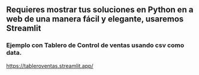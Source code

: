 ## Requieres mostrar tus soluciones en Python en a web de una manera fácil y elegante, usaremos Streamlit
### Ejemplo con Tablero de Control de ventas usando csv como data. 
https://tableroventas.streamlit.app/


